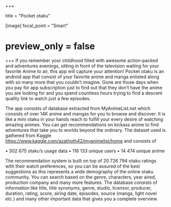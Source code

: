 +++

title = "Pocket otaku"

[image]
  focal_point = "Smart"
 # preview_only = false

 
+++
If you remember your childhood filled with awesome action-packed and adventures evenings, sitting in front of the television
waiting for your favorite Anime to air, this app will capture your attention! Pocket otaku is an android app that consist of 
your favorite anime and manga enlisted along with so many more that you couldn’t imagine. Gone are those days when you pay for 
app subscription just to find out that they don’t have the anime you are looking for and you spend countless hours trying to find 
a descent quality link to watch just a few episodes.

The app consists of database extracted from MyAnimeList.net which consists of over 14K anime and mangas for you to browse and discover.  It is like a mini otaku in your hands reach to fulfill your every desire of watching amazing animes. You can get recommendations on kickass anime to find adventures that take you to worlds beyond the ordinary.
The dataset used is gathered from Kaggle https://www.kaggle.com/azathoth42/myanimelist/home and consists of 

•	302 675 otaku’s usage data 
•	116 133 unique users
•	14 474 unique anime

The recommendation system is built on top of 20 726 794 otaku ratings with their watch preferences, 
so you can be assured of the best suggestions as this represents a wide demography of the online otaku community.
You can search based on the genre, characters, year aired, production company and many more features. The database
consists of information like title, title synonyms, genre, studio, licensor, producer, duration, rating, score, airing date,
episodes, source (manga, light novel etc.) and many other important data that gives you a complete overview.  
